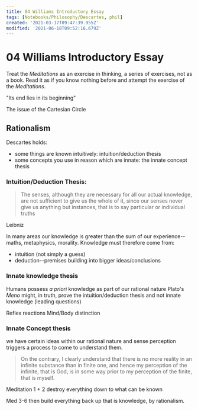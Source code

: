 ```yaml
---
title: 04 Williams Introductory Essay
tags: [Notebooks/Philosophy/Descartes, phil]
created: '2021-03-17T09:47:39.955Z'
modified: '2021-06-18T09:52:16.679Z'
---
```


# 04 Williams Introductory Essay
Treat the *Meditations* as an exercise in thinking, a series of exercises, not as a book.
Read it as if you know nothing before and attempt the exercise of the *Meditations*.

"Its end lies in its beginning"

The issue of the Cartesian Circle

## Rationalism
Descartes holds:
- some things are known intuitively: intuition/deduction thesis
- some concepts you use in reason which are innate: the innate concept thesis

### Intuition/Deduction Thesis:
> The senses, although they are necessary for all our actual knowledge, are not sufficient to give us the whole of it, since our senses never give us anything but instances, that is to say particular or individual truths

Leibniz

In many areas our knowledge is greater than the sum of our experience--maths, metaphysics, morality. Knowledge must therefore come from:
- intuition (not simply a guess)
- deduction--premises building into bigger ideas/conclusions
### Innate knowledge thesis
Humans possess *a priori* knowledge as part of our rational nature
Plato's *Meno* might, in truth, prove the intuition/deduction thesis and not innate knowledge (leading questions)

Reflex reactions
Mind/Body distinction

### Innate Concept thesis
we have certain ideas within our rational nature and sense perception triggers a process to come to understand them.

> On the contrary, I clearly understand that there is no more reality in an infinite substance than in finite one, and hence my perception of the infinite, that is God, is in some way prior to my perception of the finite, that is myself.

Meditation 1 + 2 destroy everything down to what can be known

Med 3-6 then build everything back up that is knowledge, by rationalism.

